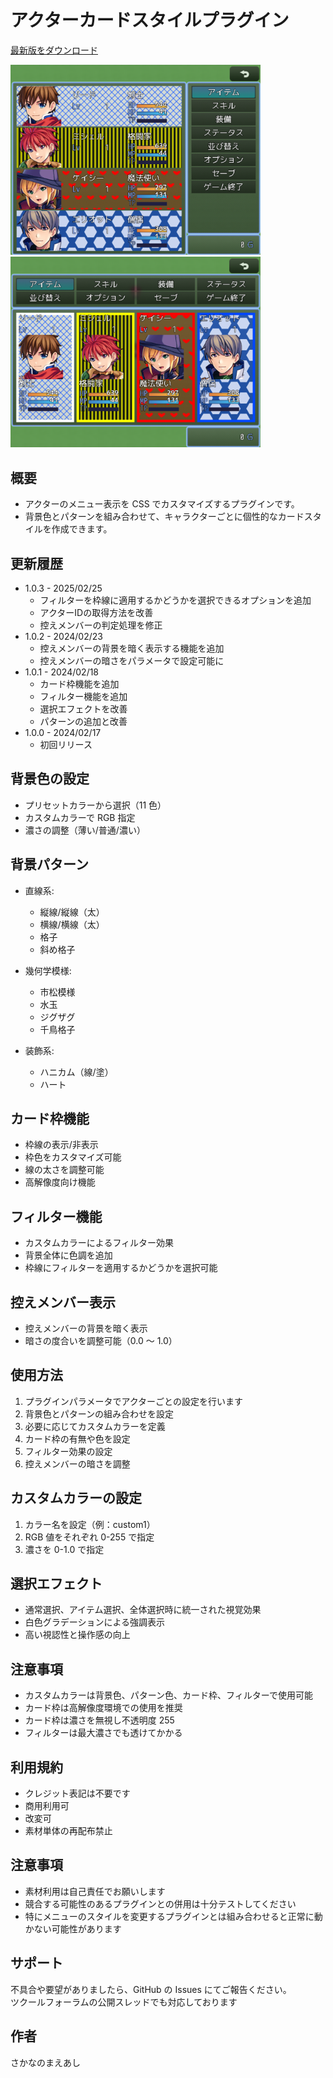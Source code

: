 # アクターカードスタイルプラグイン

[最新版をダウンロード](https://raw.githubusercontent.com/fishs075/MZ/refs/heads/main/SKM_ActorCardStyle.js)

<!-- ここに画像を入れる予定 -->

<img src="../images/SKM_ActorCardStyle1.png" width="400"><img src="../images/SKM_ActorCardStyle2.png" width="400">



## 概要

-   アクターのメニュー表示を CSS でカスタマイズするプラグインです。
-   背景色とパターンを組み合わせて、キャラクターごとに個性的なカードスタイルを作成できます。

## 更新履歴
- 1.0.3 - 2025/02/25
  - フィルターを枠線に適用するかどうかを選択できるオプションを追加
  - アクターIDの取得方法を改善
  - 控えメンバーの判定処理を修正
-   1.0.2 - 2024/02/23
    -   控えメンバーの背景を暗く表示する機能を追加
    -   控えメンバーの暗さをパラメータで設定可能に
-   1.0.1 - 2024/02/18
    -   カード枠機能を追加
    -   フィルター機能を追加
    -   選択エフェクトを改善
    -   パターンの追加と改善
-   1.0.0 - 2024/02/17
    -   初回リリース

## 背景色の設定

-   プリセットカラーから選択（11 色）
-   カスタムカラーで RGB 指定
-   濃さの調整（薄い/普通/濃い）

## 背景パターン

-   直線系:

    -   縦線/縦線（太）
    -   横線/横線（太）
    -   格子
    -   斜め格子

-   幾何学模様:

    -   市松模様
    -   水玉
    -   ジグザグ
    -   千鳥格子

-   装飾系:
    -   ハニカム（線/塗）
    -   ハート

## カード枠機能

-   枠線の表示/非表示
-   枠色をカスタマイズ可能
-   線の太さを調整可能
-   高解像度向け機能

## フィルター機能

-   カスタムカラーによるフィルター効果
-   背景全体に色調を追加
- 枠線にフィルターを適用するかどうかを選択可能
## 控えメンバー表示

-   控えメンバーの背景を暗く表示
-   暗さの度合いを調整可能（0.0 ～ 1.0）

## 使用方法

1. プラグインパラメータでアクターごとの設定を行います
2. 背景色とパターンの組み合わせを設定
3. 必要に応じてカスタムカラーを定義
4. カード枠の有無や色を設定
5. フィルター効果の設定
6. 控えメンバーの暗さを調整

## カスタムカラーの設定

1. カラー名を設定（例：custom1）
2. RGB 値をそれぞれ 0-255 で指定
3. 濃さを 0-1.0 で指定

## 選択エフェクト

-   通常選択、アイテム選択、全体選択時に統一された視覚効果
-   白色グラデーションによる強調表示
-   高い視認性と操作感の向上

## 注意事項

-   カスタムカラーは背景色、パターン色、カード枠、フィルターで使用可能
-   カード枠は高解像度環境での使用を推奨
-   カード枠は濃さを無視し不透明度 255
-   フィルターは最大濃さでも透けてかかる

## 利用規約

-   クレジット表記は不要です
-   商用利用可
-   改変可
-   素材単体の再配布禁止

## 注意事項

-   素材利用は自己責任でお願いします
-   競合する可能性のあるプラグインとの併用は十分テストしてください
-   特にメニューのスタイルを変更するプラグインとは組み合わせると正常に動かない可能性があります

## サポート

不具合や要望がありましたら、GitHub の Issues にてご報告ください。<br>
ツクールフォーラムの公開スレッドでも対応しております

## 作者

さかなのまえあし
